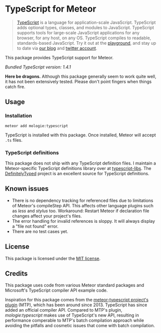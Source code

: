 TypeScript for Meteor
=====================

> [TypeScript](http://www.typescriptlang.org/) is a language for
> application-scale JavaScript. TypeScript adds optional types, classes,
> and modules to JavaScript. TypeScript supports tools for large-scale
> JavaScript applications for any browser, for any host, on any
> OS. TypeScript compiles to readable, standards-based JavaScript. Try
> it out at the [playground](http://www.typescriptlang.org/Playground),
> and stay up to date via [our blog](http://blogs.msdn.com/typescript)
> and [twitter account](https://twitter.com/typescriptlang).

This package provides TypeScript support for Meteor.

*Bundled TypeScript version: 1.4.1*

**Here be dragons.** Although this package generally seem to work quite
well, it has not been extensively tested. Please don't point fingers
when things catch fire.


Usage
-----

### Installation

```
meteor add mologie:typescript
```

TypeScript is installed with this package. Once installed, Meteor will accept
`.ts` files.

### TypeScript definitions

This package does not ship with any TypeScript definition files. I maintain a
Meteor-specific TypeScript definitions library over at
[typescript-libs](//github.com/mologie/meteor-typescript-libs). The
[DefinitelyTyped](http://definitelytyped.org) project is an excellent source
for TypeScript definitions.


Known issues
------------

* There is no dependency tracking for referenced files due to limitations of Meteor's compileStep API. This affects other language plugins such as *less* and *stylus* too. Workaround: Restart Meteor if declaration file changes affect your project's files.
* The error handling for invalid references is sloppy. It will always display a "file not found" error.
* There are no test cases yet.


License
-------

This package is licensed under the [MIT license](/COPYING).


Credits
-------

This package uses code from various Meteor standard packages and Microsoft's
TypeScript compiler API example code.

Inspiration for this package comes from the [meteor-typescript project's plugin](//github.com/meteor-typescript/meteor-typescript-compiler) (MTP), which has been around since 2013.
TypeScript has since added an official compiler API.
Compared to MTP's plugin, *mologie:typescript* makes use of TypeScript's new API, resulting in
performance comperable to MTP's batch compilation approach while avoiding the pitfalls and cosmetic issues
that come with batch compilation.
